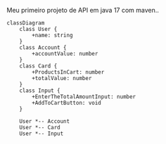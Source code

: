 Meu primeiro projeto de API em java 17 com maven.. 

```mermaid
classDiagram
    class User {
        +name: string
    }
    class Account {
        +accountValue: number
    }
    class Card {
        +ProductsInCart: number
        +totalValue: number
    }
    class Input {
        +EnterTheTotalAmountInput: number
        +AddToCartButton: void
    }

    User *-- Account 
    User *-- Card 
    User *-- Input 

 

```
